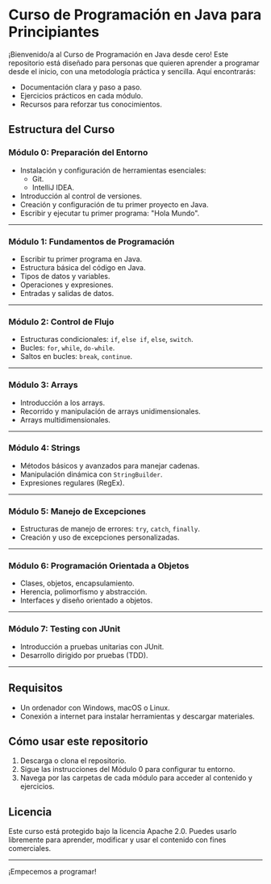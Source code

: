 # Curso de Programación en Java para Principiantes

¡Bienvenido/a al Curso de Programación en Java desde cero! Este repositorio está diseñado para personas que quieren aprender a programar desde el inicio, con una metodología práctica y sencilla. Aquí encontrarás:

- Documentación clara y paso a paso.
- Ejercicios prácticos en cada módulo.
- Recursos para reforzar tus conocimientos.

## **Estructura del Curso**

### **Módulo 0: Preparación del Entorno**
- Instalación y configuración de herramientas esenciales:
  - Git.
  - IntelliJ IDEA.
- Introducción al control de versiones.
- Creación y configuración de tu primer proyecto en Java.
- Escribir y ejecutar tu primer programa: "Hola Mundo".

---

### **Módulo 1: Fundamentos de Programación**
- Escribir tu primer programa en Java.
- Estructura básica del código en Java.
- Tipos de datos y variables.
- Operaciones y expresiones.
- Entradas y salidas de datos.

---

### **Módulo 2: Control de Flujo**
- Estructuras condicionales: `if`, `else if`, `else`, `switch`.
- Bucles: `for`, `while`, `do-while`.
- Saltos en bucles: `break`, `continue`.

---

### **Módulo 3: Arrays**
- Introducción a los arrays.
- Recorrido y manipulación de arrays unidimensionales.
- Arrays multidimensionales.

---

### **Módulo 4: Strings**
- Métodos básicos y avanzados para manejar cadenas.
- Manipulación dinámica con `StringBuilder`.
- Expresiones regulares (RegEx).

---

### **Módulo 5: Manejo de Excepciones**
- Estructuras de manejo de errores: `try`, `catch`, `finally`.
- Creación y uso de excepciones personalizadas.

---

### **Módulo 6: Programación Orientada a Objetos**
- Clases, objetos, encapsulamiento.
- Herencia, polimorfismo y abstracción.
- Interfaces y diseño orientado a objetos.

---

### **Módulo 7: Testing con JUnit**
- Introducción a pruebas unitarias con JUnit.
- Desarrollo dirigido por pruebas (TDD).

---

## **Requisitos**
- Un ordenador con Windows, macOS o Linux.
- Conexión a internet para instalar herramientas y descargar materiales.

## **Cómo usar este repositorio**
1. Descarga o clona el repositorio.
2. Sigue las instrucciones del Módulo 0 para configurar tu entorno.
3. Navega por las carpetas de cada módulo para acceder al contenido y ejercicios.

## **Licencia**
Este curso está protegido bajo la licencia Apache 2.0. Puedes usarlo libremente para aprender, modificar y usar el contenido con fines comerciales.

---

¡Empecemos a programar!
